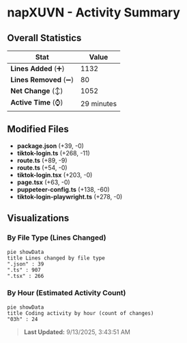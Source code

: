 # napXUVN - Activity Summary 

## Overall Statistics

| Stat                   | Value                                                             |
| ---------------------- | ----------------------------------------------------------------- |
| **Lines Added** (➕)   | 1132                                          |
| **Lines Removed** (➖) | 80                                        |
| **Net Change** (↕)    | 1052                |
| **Active Time** (⌚)   | 29 minutes |


## Modified Files
- **package.json** (+39, -0)
- **tiktok-login.ts** (+268, -11)
- **route.ts** (+89, -9)
- **route.ts** (+54, -0)
- **tiktok-login.tsx** (+203, -0)
- **page.tsx** (+63, -0)
- **puppeteer-config.ts** (+138, -60)
- **tiktok-login-playwright.ts** (+278, -0)

## Visualizations

### By File Type (Lines Changed)

```mermaid
pie showData
title Lines changed by file type
".json" : 39
".ts" : 907
".tsx" : 266
```

### By Hour (Estimated Activity Count)

```mermaid
pie showData
title Coding activity by hour (count of changes)
"03h" : 24
```


> **Last Updated:** 9/13/2025, 3:43:51 AM